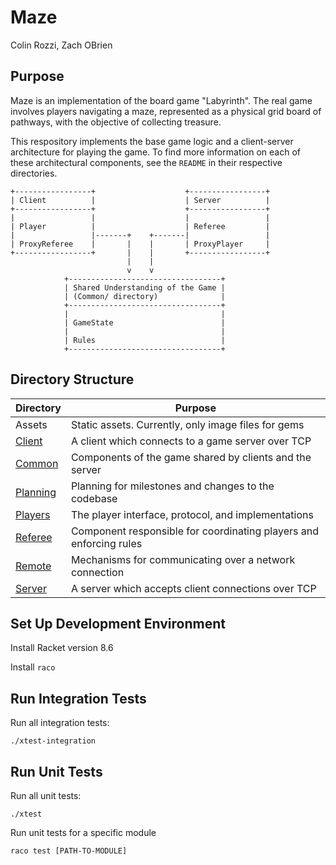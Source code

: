 # Maze

Colin Rozzi, Zach OBrien

## Purpose

Maze is an implementation of the board game "Labyrinth". The real game involves players navigating a maze, represented as a physical grid board of pathways, with the objective of collecting treasure.

This respository implements the base game logic and a client-server architecture for playing the game. To find more information on each of these architectural components, see the `README` in their respective directories.

```
+-----------------+                    +-----------------+
| Client          |                    | Server          |
+-----------------+                    +-----------------+
|                 |                    |                 |
| Player          |                    | Referee         |
|                 |-------+    +-------|                 |
| ProxyReferee    |       |    |       | ProxyPlayer     |
+-----------------+       |    |       +-----------------+
                          |    |
                          v    v
            +----------------------------------+
            | Shared Understanding of the Game |
            | (Common/ directory)              |
            +----------------------------------+
            |                                  |
            | GameState                        |
            |                                  |
            | Rules                            |
            +----------------------------------+
```

## Directory Structure

| Directory | Purpose |
| --------- | ------- |
| Assets | Static assets. Currently, only image files for gems |
| [Client](Client/README.md) | A client which connects to a game server over TCP |
| [Common](Common/README.md) | Components of the game shared by clients and the server |
| [Planning](Planning/REAMDE.md) | Planning for milestones and changes to the codebase |
| [Players](Players/README.md) | The player interface, protocol, and implementations |
| [Referee](Referee/README.md) | Component responsible for coordinating players and enforcing rules |
| [Remote](Remote/README.md) | Mechanisms for communicating over a network connection |
| [Server](Server/README.md) | A server which accepts client connections over TCP | 


## Set Up Development Environment

Install Racket version 8.6

Install `raco`

## Run Integration Tests

Run all integration tests:

```
./xtest-integration
```

## Run Unit Tests

Run all unit tests:

```
./xtest
```

Run unit tests for a specific module

```
raco test [PATH-TO-MODULE]
```
